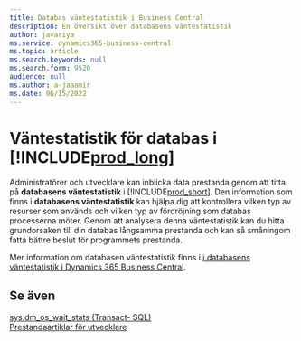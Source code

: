 ```yaml
---
title: Databas väntestatistik i Business Central
description: En översikt över databasens väntestatistik
author: javariya
ms.service: dynamics365-business-central
ms.topic: article
ms.search.keywords: null
ms.search.form: 9520
audience: null
ms.author: a-jaaamir
ms.date: 06/15/2022
---
```

# <a name="database-wait-statistics-in-"></a><a name="database-wait-statistics-in-"></a><a name="database-wait-statistics-in-"></a>Väntestatistik för databas i [!INCLUDE[prod_long](includes/prod_long.md)]

Administratörer och utvecklare kan inblicka data prestanda genom att titta på **databasens väntestatistik** i [!INCLUDE[prod_short](includes/prod_short.md)]. Den information som finns i **databasens väntestatistik** kan hjälpa dig att kontrollera vilken typ av resurser som används och vilken typ av fördröjning som databas processerna möter. Genom att analysera denna väntestatistik kan du hitta grundorsaken till din databas långsamma prestanda och kan så småningom fatta bättre beslut för programmets prestanda.

Mer information om databasen väntestatistik finns i [i databasens väntestatistik i Dynamics 365 Business Central](/dynamics365/business-central/dev-itpro/administration/database-wait-statistics).

## <a name="see-also"></a><a name="see-also"></a><a name="see-also"></a>Se även

[sys.dm_os_wait_stats (Transact- SQL)](/sql/relational-databases/system-dynamic-management-views/sys-dm-os-wait-stats-transact-sql)  
[Prestandaartiklar för utvecklare](/dynamics365/business-central/dev-itpro/performance/performance-developer)

